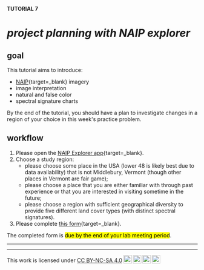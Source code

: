 **TUTORIAL 7**  

# __*project planning with NAIP explorer*__  

## __goal__ 

This tutorial aims to introduce:  

* [NAIP][naip]{target=_blank} imagery
* image interpretation  
* natural and false color  
* spectral signature charts 

By the end of the tutorial, you should have a plan to investigate changes in a region of your choice in this week's practice problem.  

## __workflow__ 

1. Please open the [NAIP Explorer app][naip-explorer]{target=_blank}.
2. Choose a study region:
    * please choose some place in the USA (lower 48 is likely best due to data availability) that is not Middlebury, Vermont (though other places in Vermont are fair game); 
    * please choose a place that you are either familiar with through past experience or that you are interested in visiting sometime in the future;
    * please choose a region with sufficient geographical diversity to provide five different land cover types (with distinct spectral signatures).
3. Please complete [this form][naip-form]{target=_blank}.

The completed form is <mark> due by the end of your lab meeting period</mark>.   

---  

[naip]: https://naip-usdaonline.hub.arcgis.com/
[naip-explorer]: https://ee-patterns.projects.earthengine.app/view/naip-explorer 
[naip-form]: https://docs.google.com/forms/d/e/1FAIpQLSctWWEumSbGKoOl5kzGoF-asPIWvcRyKvJFlifxNAMZ3U28ew/viewform?usp=sf_link

---  

<p xmlns:cc="http://creativecommons.org/ns#" >This work is licensed under <a href="https://creativecommons.org/licenses/by-nc-sa/4.0/?ref=chooser-v1" target="_blank" rel="license noopener noreferrer" style="display:inline-block;">CC BY-NC-SA 4.0<img style="height:22px!important;margin-left:3px;vertical-align:text-bottom;" src="https://mirrors.creativecommons.org/presskit/icons/cc.svg?ref=chooser-v1" alt=""><img style="height:22px!important;margin-left:3px;vertical-align:text-bottom;" src="https://mirrors.creativecommons.org/presskit/icons/by.svg?ref=chooser-v1" alt=""><img style="height:22px!important;margin-left:3px;vertical-align:text-bottom;" src="https://mirrors.creativecommons.org/presskit/icons/nc.svg?ref=chooser-v1" alt=""><img style="height:22px!important;margin-left:3px;vertical-align:text-bottom;" src="https://mirrors.creativecommons.org/presskit/icons/sa.svg?ref=chooser-v1" alt=""></a></p>